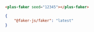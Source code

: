 ```html [template]
<plus-faker seed="12345"></plus-faker>
```

```json [dependencies]
{
    "@faker-js/faker": "latest"
}
```
